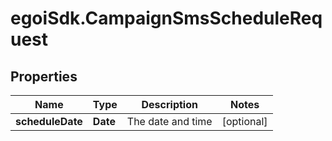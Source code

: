 # egoiSdk.CampaignSmsScheduleRequest

## Properties
Name | Type | Description | Notes
------------ | ------------- | ------------- | -------------
**scheduleDate** | **Date** | The date and time | [optional] 


